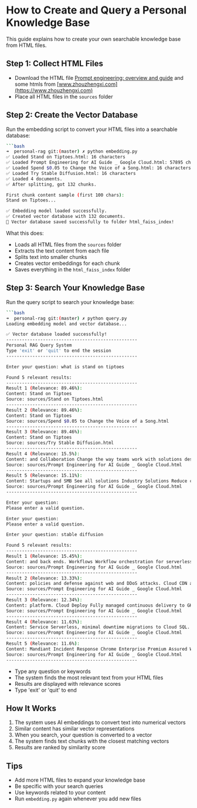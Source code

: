 # How to Create and Query a Personal Knowledge Base

This guide explains how to create your own searchable knowledge base from HTML files.

## Step 1: Collect HTML Files

- Download the HTML file [Prompt engineering: overview and guide](https://cloud.google.com/discover/what-is-prompt-engineering) and some htmls from [www.zhouzhengxi.com](https://www.zhouzhengxi.com)
- Place all HTML files in the `sources` folder

## Step 2: Create the Vector Database

Run the embedding script to convert your HTML files into a searchable database:

```bash
```bash
➜  personal-rag git:(master) ✗ python embedding.py
✅ Loaded Stand on Tiptoes.html: 16 characters
✅ Loaded Prompt Engineering for AI Guide _ Google Cloud.html: 57895 characters
✅ Loaded Spend $0.05 to Change the Voice of a Song.html: 16 characters
✅ Loaded Try Stable Diffusion.html: 16 characters
✅ Loaded 4 documents.
✅ After splitting, got 132 chunks.

First chunk content sample (first 100 chars): 
Stand on Tiptoes...

✅ Embedding model loaded successfully.
✅ Created vector database with 132 documents.
🎉 Vector database saved successfully to folder html_faiss_index!
```

What this does:
- Loads all HTML files from the `sources` folder
- Extracts the text content from each file
- Splits text into smaller chunks
- Creates vector embeddings for each chunk
- Saves everything in the `html_faiss_index` folder

## Step 3: Search Your Knowledge Base

Run the query script to search your knowledge base:

```bash
```bash
➜  personal-rag git:(master) ✗ python query.py
Loading embedding model and vector database...

✅ Vector database loaded successfully!
--------------------------------------------------
Personal RAG Query System
Type 'exit' or 'quit' to end the session
--------------------------------------------------

Enter your question: what is stand on tiptoes

Found 5 relevant results:
--------------------------------------------------
Result 1 (Relevance: 89.46%):
Content: Stand on Tiptoes
Source: sources/Stand on Tiptoes.html
--------------------------------------------------
Result 2 (Relevance: 89.46%):
Content: Stand on Tiptoes
Source: sources/Spend $0.05 to Change the Voice of a Song.html
--------------------------------------------------
Result 3 (Relevance: 89.46%):
Content: Stand on Tiptoes
Source: sources/Try Stable Diffusion.html
--------------------------------------------------
Result 4 (Relevance: 15.5%):
Content: and Collaboration Change the way teams work with solutions designed for humans and built for impact. Google Workspace Collaboration and productivity tools for enterprises. Google Workspace Essentials Secure video meetings and modern collaboration for teams. Cloud Identity Unified platform for IT admins to manage user devices and apps. Chrome Enterprise ChromeOS, Chrome Browser, and Chrome devices built for business. Security Detect, investigate, and respond to online threats to help protect
Source: sources/Prompt Engineering for AI Guide _ Google Cloud.html
--------------------------------------------------
Result 5 (Relevance: 15.11%):
Content: Startups and SMB See all solutions Industry Solutions Reduce cost, increase operational agility, and capture new market opportunities. Retail Analytics and collaboration tools for the retail value chain. Consumer Packaged Goods Solutions for CPG digital transformation and brand growth. Financial Services Computing, data management, and analytics tools for financial services. Healthcare and Life Sciences Advance research at scale and empower healthcare innovation. Media and Entertainment
Source: sources/Prompt Engineering for AI Guide _ Google Cloud.html
--------------------------------------------------

Enter your question: 
Please enter a valid question.

Enter your question: 
Please enter a valid question.

Enter your question: stable diffusion

Found 5 relevant results:
--------------------------------------------------
Result 1 (Relevance: 15.45%):
Content: and back ends. Workflows Workflow orchestration for serverless products and API services. API Gateway Develop, deploy, secure, and manage APIs with a fully managed gateway. Storage Cloud Storage Object storage that’s secure, durable, and scalable. Block Storage High-performance storage for AI, analytics, databases, and enterprise applications. Filestore File storage that is highly scalable and secure. Persistent Disk Block storage for virtual machine instances running on Google Cloud. Cloud
Source: sources/Prompt Engineering for AI Guide _ Google Cloud.html
--------------------------------------------------
Result 2 (Relevance: 13.33%):
Content: policies and defense against web and DDoS attacks. Cloud CDN and Media CDN Content delivery network for serving web and video content. Cloud DNS Domain name system for reliable and low-latency name lookups. Cloud Load Balancing Service for distributing traffic across applications and regions. Cloud NAT NAT service for giving private instances internet access. Cloud Connectivity Connectivity options for VPN, peering, and enterprise needs. Network Connectivity Center Connectivity management to
Source: sources/Prompt Engineering for AI Guide _ Google Cloud.html
--------------------------------------------------
Result 3 (Relevance: 12.34%):
Content: platform. Cloud Deploy Fully managed continuous delivery to GKE and Cloud Run. Cloud Deployment Manager Service for creating and managing Google Cloud resources. Cloud SDK Command-line tools and libraries for Google Cloud. Cloud Scheduler Cron job scheduler for task automation and management. Cloud Source Repositories Private Git repository to store, manage, and track code. Infrastructure Manager Automate infrastructure management with Terraform. Cloud Workstations Managed and secure
Source: sources/Prompt Engineering for AI Guide _ Google Cloud.html
--------------------------------------------------
Result 4 (Relevance: 11.63%):
Content: Service Serverless, minimal downtime migrations to Cloud SQL. Bare Metal Solution Fully managed infrastructure for your Oracle workloads. Memorystore Fully managed Redis and Memcached for sub-millisecond data access. Developer Tools Artifact Registry Universal package manager for build artifacts and dependencies. Cloud Code IDE support to write, run, and debug Kubernetes applications. Cloud Build Continuous integration and continuous delivery platform. Cloud Deploy Fully managed continuous
Source: sources/Prompt Engineering for AI Guide _ Google Cloud.html
--------------------------------------------------
Result 5 (Relevance: 11.6%):
Content: Mandiant Incident Response Chrome Enterprise Premium Assured Workloads Google Security Operations Mandiant Consulting See all security and identity products Serverless Cloud Run Cloud Functions App Engine Workflows API Gateway Storage Cloud Storage Block Storage Filestore Persistent Disk Cloud Storage for Firebase Local SSD Storage Transfer Service Parallelstore Google Cloud NetApp Volumes Backup and DR Service Web3 Blockchain Node Engine Blockchain RPC Save money with our transparent approach
Source: sources/Prompt Engineering for AI Guide _ Google Cloud.html
--------------------------------------------------
```

- Type any question or keywords
- The system finds the most relevant text from your HTML files
- Results are displayed with relevance scores
- Type 'exit' or 'quit' to end

## How It Works

1. The system uses AI embeddings to convert text into numerical vectors
2. Similar content has similar vector representations
3. When you search, your question is converted to a vector
4. The system finds text chunks with the closest matching vectors
5. Results are ranked by similarity score

## Tips

- Add more HTML files to expand your knowledge base
- Be specific with your search queries
- Use keywords related to your content
- Run `embedding.py` again whenever you add new files
